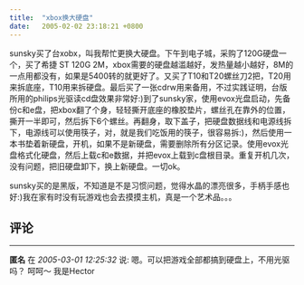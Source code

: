 ```yaml
---
title:  "xbox换大硬盘"
date:   2005-02-02 23:18:21 +0800
---
```


sunsky买了台xobx，叫我帮忙更换大硬盘。下午到电子城，采购了120G硬盘一个，买了希捷 ST 120G 2M，xbox需要的硬盘越滥越好，发热量越小越好，8M的一点用都没有，如果是5400转的就更好了。又买了T10和T20螺丝刀2把，T20用来拆底座，T10用来拆硬盘。最后买了一张cdrw用来备用，不过实践证明，台版所用的philips光驱读cd盘效果非常好:)到了sunsky家，使用evox光盘启动，先备份c和e盘，把xbox翻了个身，轻轻撕开底座的橡胶垫片，螺丝孔在靠外的位置，撕开一半即可，然后拆下6个螺丝。再翻身，取下盖子，把硬盘数据线和电源线拆下，电源线可以使用筷子，对，就是我们吃饭用的筷子，很容易拆:)，然后使用一本书垫着新硬盘，开机，如果不是新硬盘，需要删除所有分区记录。使用evox光盘格式化硬盘，然后上载c和e数据，并把evox上载到c盘根目录。重复开机几次，没有问题，把旧硬盘卸下，换上新硬盘。一切ok。  

sunsky买的是黑版，不知道是不是习惯问题，觉得水晶的漂亮很多，手柄手感也好:)我在家有时没有玩游戏也会去摸摸主机，真是一个艺术品。。。  


## 评论

*****
**匿名** 在 *2005-03-01 12:25:32* 说: 嗯。可以把游戏全部都搞到硬盘上，不用光驱吗？
呵呵～
我是Hector

